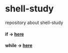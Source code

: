 # shell-study
repository about shell-study

####  if -> <a href = "https://github.com/kimjihoon3106/shell-study/tree/main/study-if">here</a>

#### while -> <a href = "https://github.com/kimjihoon3106/shell-study/tree/main/study-while">here</a>